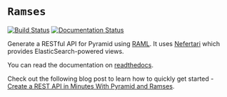 # `Ramses`
[![Build Status](https://travis-ci.org/brandicted/ramses.svg?branch=master)](https://travis-ci.org/brandicted/ramses)
[![Documentation Status](https://readthedocs.org/projects/ramses/badge/?version=latest)](http://ramses.readthedocs.org)

Generate a RESTful API for Pyramid using [RAML](http://raml.org). It uses [Nefertari](https://github.com/brandicted/nefertari) which provides ElasticSearch-powered views.

You can read the documentation on [readthedocs](https://ramses.readthedocs.org/en/latest/). 

Check out the following blog post to learn how to quickly get started - [Create a REST API in Minutes With Pyramid and Ramses](https://realpython.com/blog/python/create-a-rest-api-in-minutes-with-pyramid-and-ramses/).
